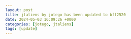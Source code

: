 ```yaml
---
layout: post
title: jtaliens by jotego has been updated to bff2520
date: 2024-05-03 16:09:26 +0000
categories: [jotego, jtaliens]
tags: [update]
---
```


